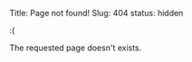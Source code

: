 Title: Page not found!
Slug: 404
status: hidden

<p class="emoticon">:(</p>

<p>The requested page doesn't exists.</p>
